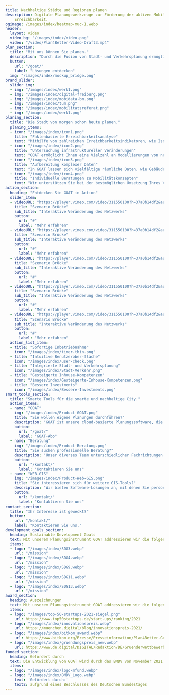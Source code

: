 ```yaml
---
title: Nachhaltige Städte und Regionen planen
description: Digitale Planungswerkzeuge zur Förderung der aktiven Mobilität und lokalen
    Erreichbarkeit.
ogimage: /images/index/heatmap-muc-1.webp
header:
  layout: video
  video_bg: "/images/index/video.png"
  video: "/video/Plan4Better-Video-Draft3.mp4"
plan_section:
  title: "Mit uns können Sie planen."
  description: "Durch die Fusion von Stadt- und Verkehrsplanung ermöglichen wir die Entwicklung lebenswerter Räume und nachhaltiger Mobilität."
  button:
    url: "/goat/"
    label: "Lösungen entdecken"
  img: "/images/index/mockup_bridge.png"
brand_slider:
  slider_img:
  - img: "/images/index/werk1.png"
  - img: "/images/index/digital-freiburg.png"
  - img: "/images/index/mobidata-bm.png"
  - img: "/images/index/tum.png"
  - img: "/images/index/mobilitatsreferat.png"
  - img: "/images/index/werk1.png"
planing_section:
  title: "Die Stadt von morgen schon heute planen."
  planing_items:
  - icon: "/images/index/icon1.png"
    title: "Faktenbasierte Erreichbarkeitsanalyse"
    text: "Mithilfe von zahlreichen Erreichbarkeitsindikatoren, wie Isochronen und Heatmaps, können Sie mit GOAT, nutzerfreundlich und schnell, den Ist-Zustand analysieren und anhand von Szenarien passende Maßnahmen entwickeln."
  - icon: "/images/index/icon2.png"
    title: "Untersuchung infrastruktureller Veränderungen"
    text: "GOAT ermöglicht Ihnen eine Vielzahl an Modellierungen von neuen Wegeverbindungen, Points-of-Interests oder Gebäuden vorzunehmen. Somit können Sie die besten Standort für neue Infrastruktur ermitteln."
  - icon: "/images/index/icon3.png"
    title: "Aufbereitung komplexer Daten"
    text: "In GOAT lassen sich vielfältige räumliche Daten, wie Gebäude, Bevölkerungsdichten, Flächennutzung und Wegenetze visualisieren. Außerdem können Umwelt- und Emissionsdaten eingeblendet werden."
  - icon: "/images/index/icon4.png"
    title: "Individuelle Beratungen zu Mobilitätskonzepten"
    text: "Wir unterstützen Sie bei der bestmöglichen Umsetzung Ihres Vorhabens durch​ Workshops und Schulungen​, Implementierung von individuellen Funktionen (z.B. Barrierefreiheits-Check, Schulweg-Check)​ und Beratungsleistungen."
action_section:
  heading: "Entdecken Sie GOAT in Action"
  slider_item:
  - videoURL: "https://player.vimeo.com/video/311550100?h=37a0b14df2&autoplay=1"
    title: "Szenario Brücke"
    sub_title: "Interaktive Veränderung des Netzwerks"
    button:
      url: "#"
      label: "Mehr erfahren"  
  - videoURL: "https://player.vimeo.com/video/311550100?h=37a0b14df2&autoplay=1"
    title: "Szenario Brücke"
    sub_title: "Interaktive Veränderung des Netzwerks"
    button:
      url: "#"
      label: "Mehr erfahren"  
  - videoURL: "https://player.vimeo.com/video/311550100?h=37a0b14df2&autoplay=1"
    title: "Szenario Brücke"
    sub_title: "Interaktive Veränderung des Netzwerks"
    button:
      url: "#"
      label: "Mehr erfahren"  
  - videoURL: "https://player.vimeo.com/video/311550100?h=37a0b14df2&autoplay=1"
    title: "Szenario Brücke"
    sub_title: "Interaktive Veränderung des Netzwerks"
    button:
      url: "#"
      label: "Mehr erfahren"  
  - videoURL: "https://player.vimeo.com/video/311550100?h=37a0b14df2&autoplay=1"
    title: "Szenario Brücke"
    sub_title: "Interaktive Veränderung des Netzwerks"
    button:
      url: "#"
      label: "Mehr erfahren"  
  action_list_item:
  - title: "Sofortige Inbetriebnahme"
    icon: "/images/index/timer-thin.png"
  - title: "Intuitive Benutzerober-fläche"
    icon: "/images/index/user-check.png"
  - title: "Integrierte Stadt- und Verkehrsplanung"
    icon: "/images/index/Stadt-Verkehr.png"
  - title: "Gesteigerte Inhouse-Kompetenzen"
    icon: "/images/index/Gesteigerte-Inhouse-Kompetenzen.png"
  - title: "Bessere Investments"
    icon: "/images/index/Bessere-Investments.png"
smart_tools_section:
  title: "Smarte Tools für die smarte und nachhaltige City."
  action_items:
  - name: "GOAT"
    img: "/images/index/Product-GOAT.png"
    title: "Sie wollen eigene Planungen durchführen?"
    description: "GOAT ist unsere cloud-basierte Planungssoftware, die Sie mit interaktiven Erreichbarkeitsanalysen und Szenario-Entwicklungen bei der Förderung der nachhaltigen Mobilität unterstützt."
    button:
      url: "/goat/"
      label: "GOAT-Abo"
  - name: "Beratung"
    img: "/images/index/Product-Beratung.png"
    title: "Sie suchen professionelle Beratung?"
    description: "Unser diverses Team unterschiedlicher Fachrichtungen berät Sie gerne zu innovativen Mobilitätskonzepten und individuellen Problemlösungen."
    button:
      url: "/kontakt/"
      label: "Kontaktieren Sie uns"
  - name: "WEB-GIS"
    img: "/images/index/Product-Web-GIS.png"
    title: "Sie interessieren sich für weitere GIS-Tools?"
    description: "Wir bieten Software-Lösungen an, mit denen Sie personalisierte Kartendienste, beispielsweise als Informationswerkzeug für Bürger:innen oder Leser:innen, erstellen können."
    button:
      url: "/kontakt/"
      label: "Kontaktieren Sie uns"
contact_section:
  title: "Ihr Interesse ist geweckt?"
  button:
    url: "/kontakt/"
    label: "Kontaktieren Sie uns."
development_goals_section:
  heading: Sustainable Development Goals
  text: Mit unserem Planungsinstrument GOAT addressieren wir die folgenden SDGs.
  items:
  - logo: "/images/index/SDG3.webp"
    url: "/mission"
  - logo: "/images/index/SDG4.webp"
    url: "/mission"
  - logo: "/images/index/SDG9.webp"
    url: "/mission"
  - logo: "/images/index/SDG11.webp"
    url: "/mission"
  - logo: "/images/index/SDG13.webp"
    url: "/mission"
award_section:
  heading: Auszeichnungen
  text: Mit unserem Planungsinstrument GOAT addressieren wir die folgenden SDGs.
  items:
  - logo: "/images/top-50-startups-2021-siegel.png"
    url: https://www.top50startups.de/start-ups/ranking/2021
  - logo: "/images/index/innovationspreis.webp"
    url: https://muenchen.digital/blog/innovationspreis-2021/
  - logo: "/images/index/bitkom_award.webp"
    url: https://www.bitkom.org/Presse/Presseinformation/Plan4Better-Gewinner-Smart-City-Startup-Award-2021
  - logo: "/images/index/gruendungspreis_new.webp"
    url: https://www.de.digital/DIGITAL/Redaktion/DE/Gruenderwettbewerb/Meldungen/2021/GW_Preisverleihung_Sommerrunde.html
funded_section:
  heading: Gefördert durch
  text: Die Entwicklung von GOAT wird durch das BMDV von November 2021 bis Oktober 2024 im Rahmen der mFUND-Initiative (Förderlinie 2) gefördert.
  items:
  - logo: "/images/index/logo-mfund.webp"
  - logo: "/images/index/BMDV_Logo.webp"
    text: 'Gefördert durch:'
    text2: aufgrund eines Beschlusses des Deutschen Bundestages
---
```

